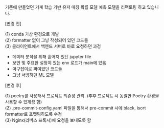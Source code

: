 기존에 만들었던 기계 학습 기반 유저 매칭 확률 모델 예측 모델을 리팩토링 하고 있습니다.

[변경 전]

(1) conda 가상 환경으로 개발  
(2) formatter 없이 그냥 작성되어 있던 코드들  
(3) 클라이언트에서 백엔드 서버로 바로 요청하던 과정

- 데이터 분석을 위해 흩어져 있던 jupyter file
- 보안 및 주요한 설정이 있는 env 로드가 main에 있음
- 마구잡이로 짜여있던 코드들
- 그냥 서빙하던 ML 모델



[변경 후]

(1) poetry를 사용해서 프로젝트 의존성 관리. (추후 프로젝트 시 동일한 Poetry 환경을 사용할 수 있게끔 함)  
(2) .pre-commit-config.yaml 파일을 통해서 pre-commit 시에 black, isort formatter로 포맷팅하도록 수정  
(3) Nginx(리버스 프록시)에 요청을 보내도록 함
